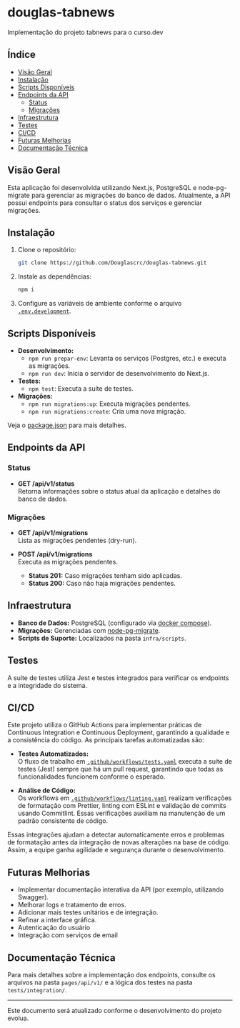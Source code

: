 # douglas-tabnews

Implementação do projeto tabnews para o curso.dev

## Índice

- [Visão Geral](#visão-geral)
- [Instalação](#instalação)
- [Scripts Disponíveis](#scripts-disponíveis)
- [Endpoints da API](#endpoints-da-api)
  - [Status](#status)
  - [Migrações](#migrações)
- [Infraestrutura](#infraestrutura)
- [Testes](#testes)
- [CI/CD](#cicd)
- [Futuras Melhorias](#futuras-melhorias)
- [Documentação Técnica](#documentação-técnica)

## Visão Geral

Esta aplicação foi desenvolvida utilizando Next.js, PostgreSQL e node-pg-migrate para gerenciar as migrações do banco de dados. Atualmente, a API possui endpoints para consultar o status dos serviços e gerenciar migrações.

## Instalação

1. Clone o repositório:
   ```bash
   git clone https://github.com/Douglascrc/douglas-tabnews.git
   ```
2. Instale as dependências:
   ```bash
   npm i
   ```
3. Configure as variáveis de ambiente conforme o arquivo [`.env.development`](.env.development).

## Scripts Disponíveis

- **Desenvolvimento:**
  - `npm run prepar-env`: Levanta os serviços (Postgres, etc.) e executa as migrações.
  - `npm run dev`: Inicia o servidor de desenvolvimento do Next.js.
- **Testes:**
  - `npm test`: Executa a suíte de testes.
- **Migrações:**
  - `npm run migrations:up`: Executa migrações pendentes.
  - `npm run migrations:create`: Cria uma nova migração.

Veja o [package.json](package.json) para mais detalhes.

## Endpoints da API

### Status

- **GET /api/v1/status**  
  Retorna informações sobre o status atual da aplicação e detalhes do banco de dados.

### Migrações

- **GET /api/v1/migrations**  
  Lista as migrações pendentes (dry-run).

- **POST /api/v1/migrations**  
  Executa as migrações pendentes.
  - **Status 201:** Caso migrações tenham sido aplicadas.
  - **Status 200:** Caso não haja migrações pendentes.

## Infraestrutura

- **Banco de Dados:** PostgreSQL (configurado via [docker compose](infra/compose.yaml)).
- **Migrações:** Gerenciadas com [node-pg-migrate](https://github.com/salsita/node-pg-migrate).
- **Scripts de Suporte:** Localizados na pasta `infra/scripts`.

## Testes

A suíte de testes utiliza Jest e testes integrados para verificar os endpoints e a integridade do sistema.

## CI/CD

Este projeto utiliza o GitHub Actions para implementar práticas de Continuous Integration e Continuous Deployment, garantindo a qualidade e a consistência do código. As principais tarefas automatizadas são:

- **Testes Automatizados:**  
  O fluxo de trabalho em [`.github/workflows/tests.yaml`](.github/workflows/tests.yaml) executa a suíte de testes (Jest) sempre que há um pull request, garantindo que todas as funcionalidades funcionem conforme o esperado.

- **Análise de Código:**  
  Os workflows em [`.github/workflows/linting.yaml`](.github/workflows/linting.yaml) realizam verificações de formatação com Prettier, linting com ESLint e validação de commits usando Commitlint. Essas verificações auxiliam na manutenção de um padrão consistente de código.

Essas integrações ajudam a detectar automaticamente erros e problemas de formatação antes da integração de novas alterações na base de código. Assim, a equipe ganha agilidade e segurança durante o desenvolvimento.

## Futuras Melhorias

- Implementar documentação interativa da API (por exemplo, utilizando Swagger).
- Melhorar logs e tratamento de erros.
- Adicionar mais testes unitários e de integração.
- Refinar a interface gráfica.
- Autenticação do usuário
- Integração com serviços de email

## Documentação Técnica

Para mais detalhes sobre a implementação dos endpoints, consulte os arquivos na pasta `pages/api/v1/` e a lógica dos testes na pasta `tests/integration/`.

---

Este documento será atualizado conforme o desenvolvimento do projeto evolua.
